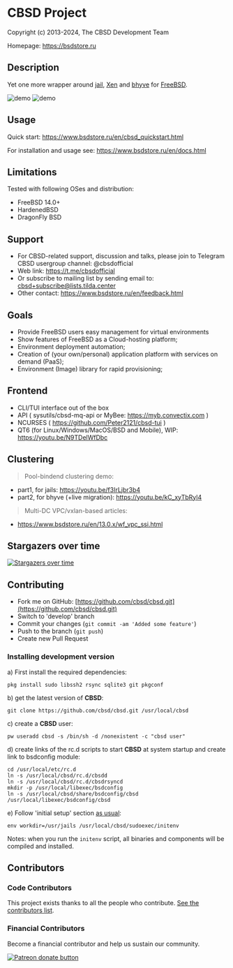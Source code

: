 # CBSD Project

Copyright (c) 2013-2024, The CBSD Development Team

Homepage: https://bsdstore.ru

## Description

Yet one more wrapper around [jail](https://man.freebsd.org/jail/8), 
[Xen](http://www.xenproject.org/) and [bhyve](https://man.freebsd.org/bhyve/4) for [FreeBSD](https://www.freebsd.org).

![demo](https://www.bsdstore.ru/gif/jdemo.gif)
![demo](https://www.bsdstore.ru/gif/bdemo.gif)

## Usage

Quick start: https://www.bsdstore.ru/en/cbsd_quickstart.html

For installation and usage see: https://www.bsdstore.ru/en/docs.html


## Limitations

Tested with following OSes and distribution:

- FreeBSD 14.0+
- HardenedBSD
- DragonFly BSD

## Support

* For CBSD-related support, discussion and talks, please join to Telegram CBSD usergroup channel: @cbsdofficial
* Web link: https://t.me/cbsdofficial
* Or subscribe to mailing list by sending email to: cbsd+subscribe@lists.tilda.center
* Other contact: https://www.bsdstore.ru/en/feedback.html

## Goals

* Provide FreeBSD users easy management for virtual environments
* Show features of FreeBSD as a Cloud-hosting platform;
* Environment deployment automation;
* Creation of  (your own/personal) application platform with services on demand (PaaS);
* Environment (Image) library for rapid provisioning;

## Frontend

- CLI/TUI interface out of the box
- API ( sysutils/cbsd-mq-api or MyBee: https://myb.convectix.com )
- NCURSES ( https://github.com/Peter2121/cbsd-tui )
- QT6 (for Linux/Windows/MacOS/BSD and Mobile), WIP: https://youtu.be/N9TDelWfDbc

## Clustering

> Pool-bindend clustering demo:

- part1, for jails: https://youtu.be/f3IrLjbr3b4
- part2, for bhyve (+live migration): https://youtu.be/kC_xyTbRyl4

> Multi-DC VPC/vxlan-based articles:

- https://www.bsdstore.ru/en/13.0.x/wf_vpc_ssi.html


## Stargazers over time

[![Stargazers over time](https://starchart.cc/cbsd/cbsd.svg)](https://starchart.cc/cbsd/cbsd)

## Contributing

* Fork me on GitHub: [https://github.com/cbsd/cbsd.git](https://github.com/cbsd/cbsd.git)
* Switch to 'develop' branch
* Commit your changes (`git commit -am 'Added some feature'`)
* Push to the branch (`git push`)
* Create new Pull Request

### Installing development version

a) First install the required dependencies:

```
pkg install sudo libssh2 rsync sqlite3 git pkgconf
```

b) get the latest version of **CBSD**:

```
git clone https://github.com/cbsd/cbsd.git /usr/local/cbsd
```

c) create a **CBSD** user:

```
pw useradd cbsd -s /bin/sh -d /nonexistent -c "cbsd user"
```

d) create links of the rc.d scripts to start **CBSD** at system startup and create link to bsdconfig module:

```
cd /usr/local/etc/rc.d
ln -s /usr/local/cbsd/rc.d/cbsdd
ln -s /usr/local/cbsd/rc.d/cbsdrsyncd
mkdir -p /usr/local/libexec/bsdconfig
ln -s /usr/local/cbsd/share/bsdconfig/cbsd /usr/local/libexec/bsdconfig/cbsd
```

e) Follow 'initial setup' section [as usual](https://www.bsdstore.ru/en/installing_cbsd.html):

```
env workdir=/usr/jails /usr/local/cbsd/sudoexec/initenv
```

Notes: when you run the `initenv` script, all binaries and components will be compiled and installed.

## Contributors

### Code Contributors

This project exists thanks to all the people who contribute. [See the contributors list](https://github.com/cbsd/cbsd/graphs/contributors).

### Financial Contributors

Become a financial contributor and help us sustain our community.

<a href="https://www.patreon.com/clonos"><img src="https://c5.patreon.com/external/logo/become_a_patron_button@2x.png" alt="Patreon donate button" /></a>
